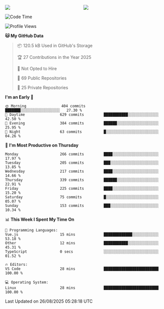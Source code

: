 <p style="display:flex;align-items:center;column-gap:0.5rem;" align="center">
  <img style="flex-grow:1;align-self:stretch;object-fit:cover;"  src ="https://github-readme-stats.vercel.app/api?username=gnoluv9x&show_icons=true&count_private=true&theme=chartreuse-dark&hide_border=true">
  <img style="flex-grow:1;align-self:stretch;object-fit:cover;"src ="https://github-readme-stats.vercel.app/api/top-langs/?username=gnoluv9x&layout=compact&hide_border=true&theme=chartreuse-dark&&langs_count=6&hide=jupyter%20notebook,tex,css,php&exclude_repo=Pacman-AI">
</p>

<!--START_SECTION:waka-->
![Code Time](http://img.shields.io/badge/Code%20Time-1%2C100%20hrs%2010%20mins-blue)

![Profile Views](http://img.shields.io/badge/Profile%20Views-0-blue)

**🐱 My GitHub Data** 

> 📦 120.5 kB Used in GitHub's Storage 
 > 
> 🏆 27 Contributions in the Year 2025
 > 
> 🚫 Not Opted to Hire
 > 
> 📜 69 Public Repositories 
 > 
> 🔑 25 Private Repositories 
 > 
**I'm an Early 🐤** 

```text
🌞 Morning                404 commits         ███████░░░░░░░░░░░░░░░░░░   27.30 % 
🌆 Daytime                629 commits         ███████████░░░░░░░░░░░░░░   42.50 % 
🌃 Evening                384 commits         ██████░░░░░░░░░░░░░░░░░░░   25.95 % 
🌙 Night                  63 commits          █░░░░░░░░░░░░░░░░░░░░░░░░   04.26 % 
```
📅 **I'm Most Productive on Thursday** 

```text
Monday                   266 commits         ████░░░░░░░░░░░░░░░░░░░░░   17.97 % 
Tuesday                  205 commits         ███░░░░░░░░░░░░░░░░░░░░░░   13.85 % 
Wednesday                217 commits         ████░░░░░░░░░░░░░░░░░░░░░   14.66 % 
Thursday                 339 commits         ██████░░░░░░░░░░░░░░░░░░░   22.91 % 
Friday                   225 commits         ████░░░░░░░░░░░░░░░░░░░░░   15.20 % 
Saturday                 75 commits          █░░░░░░░░░░░░░░░░░░░░░░░░   05.07 % 
Sunday                   153 commits         ███░░░░░░░░░░░░░░░░░░░░░░   10.34 % 
```


📊 **This Week I Spent My Time On** 

```text
💬 Programming Languages: 
Vue.js                   15 mins             █████████████░░░░░░░░░░░░   53.18 % 
Other                    12 mins             ███████████░░░░░░░░░░░░░░   45.31 % 
TypeScript               0 secs              ░░░░░░░░░░░░░░░░░░░░░░░░░   01.52 % 

🔥 Editors: 
VS Code                  28 mins             █████████████████████████   100.00 % 

💻 Operating System: 
Linux                    28 mins             █████████████████████████   100.00 % 
```


 Last Updated on 26/08/2025 05:28:18 UTC
<!--END_SECTION:waka-->

